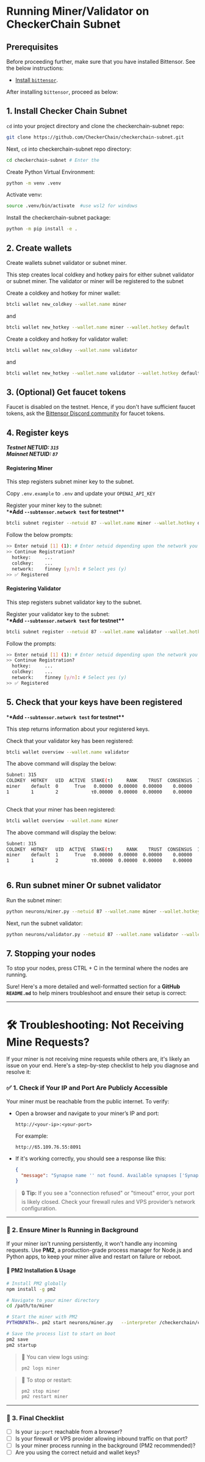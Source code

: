 # Running Miner/Validator on CheckerChain Subnet

## Prerequisites

Before proceeding further, make sure that you have installed Bittensor. See the below instructions:

- [Install `bittensor`](https://github.com/opentensor/bittensor#install).

After installing `bittensor`, proceed as below:

## 1. Install Checker Chain Subnet

`cd` into your project directory and clone the checkerchain-subnet repo:

```bash
git clone https://github.com/CheckerChain/checkerchain-subnet.git
```

Next, `cd` into checkerchain-subnet repo directory:

```bash
cd checkerchain-subnet # Enter the
```

Create Python Virtual Environment:

```bash
python -m venv .venv

```

Activate venv:

```bash
source .venv/bin/activate  #use wsl2 for windows
```

Install the checkerchain-subnet package:

```bash
python -m pip install -e .
```

## 2. Create wallets

Create wallets subnet validator or subnet miner.

This step creates local coldkey and hotkey pairs for either subnet validator or subnet miner.
The validator or miner will be registered to the subnet

Create a coldkey and hotkey for miner wallet:

```bash
btcli wallet new_coldkey --wallet.name miner
```

and

```bash
btcli wallet new_hotkey --wallet.name miner --wallet.hotkey default
```

Create a coldkey and hotkey for validator wallet:

```bash
btcli wallet new_coldkey --wallet.name validator
```

and

```bash
btcli wallet new_hotkey --wallet.name validator --wallet.hotkey default
```

## 3. (Optional) Get faucet tokens

Faucet is disabled on the testnet. Hence, if you don't have sufficient faucet tokens, ask the [Bittensor Discord community](https://discord.com/channels/799672011265015819/830068283314929684) for faucet tokens.

## 4. Register keys

**_Testnet NETUID: `315`_** \
**_Mainnet NETUID: `87`_**

#### Registering Miner

This step registers subnet miner key to the subnet.

Copy `.env.example` to `.env` and update your `OPENAI_API_KEY`

Register your miner key to the subnet:\
\***\*Add `--subtensor.network test` for testnet\*\***

```bash
btcli subnet register --netuid 87 --wallet.name miner --wallet.hotkey default
```

Follow the below prompts:

```bash
>> Enter netuid [1] (1): # Enter netuid depending upon the network you want to register for
>> Continue Registration?
  hotkey:     ...
  coldkey:    ...
  network:    finney [y/n]: # Select yes (y)
>> ✅ Registered
```

#### Registering Validator

This step registers subnet validator key to the subnet.

Register your validator key to the subnet:\
\***\*Add `--subtensor.network test` for testnet\*\***

```bash
btcli subnet register --netuid 87 --wallet.name validator --wallet.hotkey default
```

Follow the prompts:

```bash
>> Enter netuid [1] (1): # Enter netuid depending upon the network you want to register for
>> Continue Registration?
  hotkey:     ...
  coldkey:    ...
  network:    finney [y/n]: # Select yes (y)
>> ✅ Registered
```

## 5. Check that your keys have been registered

\***\*Add `--subtensor.network test` for testnet\*\***

This step returns information about your registered keys.

Check that your validator key has been registered:

```bash
btcli wallet overview --wallet.name validator
```

The above command will display the below:

```bash
Subnet: 315
COLDKEY  HOTKEY   UID  ACTIVE  STAKE(τ)     RANK    TRUST  CONSENSUS  INCENTIVE  DIVIDENDS  EMISSION(ρ)   VTRUST  VPERMIT  UPDATED  AXON  HOTKEY_SS58
miner    default  0      True   0.00000  0.00000  0.00000    0.00000    0.00000    0.00000            0  0.00000                14  none  5GTFrsEQfvTsh3WjiEVFeKzFTc2xcf…
1        1        2            τ0.00000  0.00000  0.00000    0.00000    0.00000    0.00000           ρ0  0.00000
                                                                          Wallet balance: τ0.0
```

Check that your miner has been registered:

```bash
btcli wallet overview --wallet.name miner
```

The above command will display the below:

```bash
Subnet: 315
COLDKEY  HOTKEY   UID  ACTIVE  STAKE(τ)     RANK    TRUST  CONSENSUS  INCENTIVE  DIVIDENDS  EMISSION(ρ)   VTRUST  VPERMIT  UPDATED  AXON  HOTKEY_SS58
miner    default  1      True   0.00000  0.00000  0.00000    0.00000    0.00000    0.00000            0  0.00000                14  none  5GTFrsEQfvTsh3WjiEVFeKzFTc2xcf…
1        1        2            τ0.00000  0.00000  0.00000    0.00000    0.00000    0.00000           ρ0  0.00000
                                                                          Wallet balance: τ0.0
```

## 6. Run subnet miner Or subnet validator

Run the subnet miner:

```bash
python neurons/miner.py --netuid 87 --wallet.name miner --wallet.hotkey default --logging.debug
```

Next, run the subnet validator:

```bash
python neurons/validator.py --netuid 87 --wallet.name validator --wallet.hotkey default --logging.debug
```

## 7. Stopping your nodes

To stop your nodes, press CTRL + C in the terminal where the nodes are running.

Sure! Here's a more detailed and well-formatted section for a **GitHub `README.md`** to help miners troubleshoot and ensure their setup is correct:

---

# 🛠️ Troubleshooting: Not Receiving Mine Requests?

If your miner is not receiving mine requests while others are, it's likely an issue on your end. Here's a step-by-step checklist to help you diagnose and resolve it:

### ✅ 1. Check if Your IP and Port Are Publicly Accessible

Your miner must be reachable from the public internet. To verify:

- Open a browser and navigate to your miner’s IP and port:

  ```
  http://<your-ip>:<your-port>
  ```

  For example:

  ```
  http://65.109.76.55:8091
  ```

- If it's working correctly, you should see a response like this:

  ```json
  {
    "message": "Synapse name '' not found. Available synapses ['Synapse', 'CheckerChainSynapse']"
  }
  ```

> 🔒 **Tip:** If you see a "connection refused" or "timeout" error, your port is likely closed. Check your firewall rules and VPS provider’s network configuration.

---

### 🚀 2. Ensure Miner Is Running in Background

If your miner isn't running persistently, it won't handle any incoming requests. Use **PM2**, a production-grade process manager for Node.js and Python apps, to keep your miner alive and restart on failure or reboot.

#### 🔧 PM2 Installation & Usage

```bash
# Install PM2 globally
npm install -g pm2

# Navigate to your miner directory
cd /path/to/miner

# Start the miner with PM2
PYTHONPATH=. pm2 start neurons/miner.py   --interpreter /checkerchain/checkerchain-subnet/.venv/bin/python   --name miner   --   --netuid 87   --wallet.name miner-wallet  --wallet.hotkey default --axon.port 8091   --logging.debug

# Save the process list to start on boot
pm2 save
pm2 startup
```

> 🧠 You can view logs using:
>
> ```bash
> pm2 logs miner
> ```

> 📌 To stop or restart:
>
> ```bash
> pm2 stop miner
> pm2 restart miner
> ```

---

### 🧪 3. Final Checklist

- [ ] Is your `ip:port` reachable from a browser?
- [ ] Is your firewall or VPS provider allowing inbound traffic on that port?
- [ ] Is your miner process running in the background (PM2 recommended)?
- [ ] Are you using the correct netuid and wallet keys?
